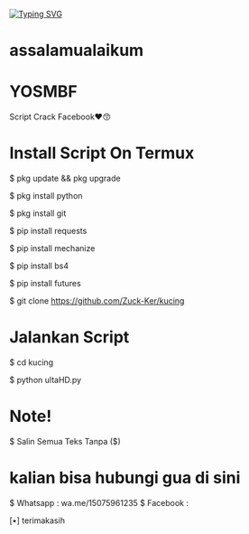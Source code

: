 [![Typing SVG](https://readme-typing-svg.herokuapp.com?color=%2336BCF7&lines=SELAMAT+DATANG+DI+GITHUB+Zuck+XD)](https://git.io/typing-svg)

# assalamualaikum
# YOSMBF

Script Crack Facebook❤😙

# Install Script On Termux

$ pkg update && pkg upgrade

$ pkg install python

$ pkg install git

$ pip install requests

$ pip install mechanize

$ pip install bs4

$ pip install futures

$ git clone https://github.com/Zuck-Ker/kucing

# Jalankan Script 

$ cd kucing

$ python ultaHD.py

# Note! 

$ Salin Semua Teks Tanpa ($)

# kalian bisa hubungi gua di sini

$ Whatsapp : wa.me/15075961235
$ Facebook : 


[•] terimakasih
